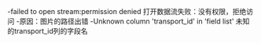 -failed to open stream:permission denied 打开数据流失败：没有权限，拒绝访问
-原因：图片的路径出错
-Unknown column 'transport_id' in 'field list' 未知的transport_id列的字段名